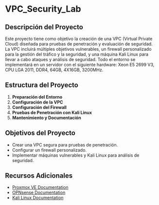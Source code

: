 # VPC_Security_Lab

## Descripción del Proyecto

Este proyecto tiene como objetivo la creación de una VPC (Virtual Private Cloud) diseñada para pruebas de penetración y evaluación de seguridad. La VPC incluirá múltiples objetivos vulnerables, un firewall personalizado para la gestión del tráfico y la seguridad, y una máquina Kali Linux para llevar a cabo ataques y análisis de seguridad. Todo el entorno se implementará en un servidor con el siguiente hardware: Xeon E5 2699 V3, CPU LGA 2011, DDR4, 64GB, 4X16GB, 3200MHz.

## Estructura del Proyecto

1. **Preparación del Entorno**
2. **Configuración de la VPC**
3. **Configuración del Firewall**
4. **Pruebas de Penetración con Kali Linux**
5. **Mantenimiento y Documentación**

## Objetivos del Proyecto

- Crear una VPC segura para pruebas de penetración.
- Configurar un firewall personalizado.
- Implementar máquinas vulnerables y Kali Linux para análisis de seguridad.

## Recursos Adicionales

- [Proxmox VE Documentation](https://pve.proxmox.com/wiki/Main_Page)
- [OPNsense Documentation](https://docs.opnsense.org/)
- [Kali Linux Documentation](https://www.kali.org/docs/)
